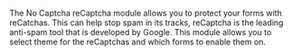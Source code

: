 The No Captcha reCaptcha module allows you to protect your forms with reCatchas. This can help stop spam in its tracks, reCaptcha is the leading anti-spam tool that is developed by Google. This module allows you to select theme for the reCaptchas and which forms to enable them on. 